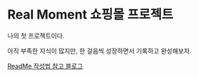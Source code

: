 # Real Moment 쇼핑몰 프로젝트

나의 첫 프로젝트이다.

아직 부족한 지식이 많지만, 한 걸음씩 성장하면서 기록하고 완성해보자.

[ReadMe 작성법 참고 블로그](https://backendcode.tistory.com/165)
